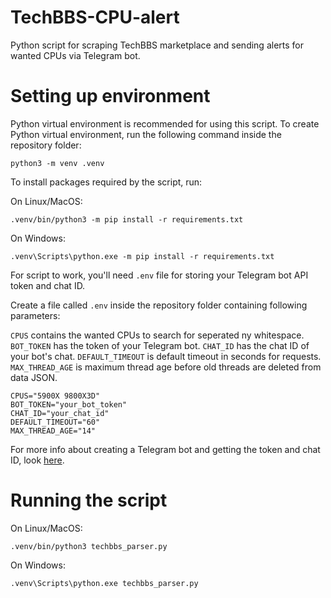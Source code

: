 # TechBBS-CPU-alert
 Python script for scraping TechBBS marketplace and sending alerts for wanted CPUs via Telegram bot.

# Setting up environment
Python virtual environment is recommended for using this script. To create Python virtual environment, run the following command inside the repository folder:

```
python3 -m venv .venv
```

To install packages required by the script, run:

On Linux/MacOS:

```
.venv/bin/python3 -m pip install -r requirements.txt
```

On Windows:

```
.venv\Scripts\python.exe -m pip install -r requirements.txt
```

For script to work, you'll need `.env` file for storing your Telegram bot API token and chat ID.

Create a file called `.env` inside the repository folder containing following parameters:

`CPUS` contains the wanted CPUs to search for seperated ny whitespace.
`BOT_TOKEN` has the token of your Telegram bot.
`CHAT_ID` has the chat ID of your bot's chat.
`DEFAULT_TIMEOUT` is default timeout in seconds for requests.
`MAX_THREAD_AGE` is maximum thread age before old threads are deleted from data JSON.

```
CPUS="5900X 9800X3D"
BOT_TOKEN="your_bot_token"
CHAT_ID="your_chat_id"
DEFAULT_TIMEOUT="60"
MAX_THREAD_AGE="14"
```

For more info about creating a Telegram bot and getting the token and chat ID, look [here](https://gist.github.com/nafiesl/4ad622f344cd1dc3bb1ecbe468ff9f8a).

# Running the script

On Linux/MacOS:

```
.venv/bin/python3 techbbs_parser.py
```

On Windows:

```
.venv\Scripts\python.exe techbbs_parser.py
```